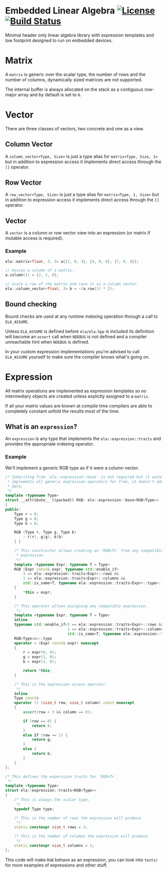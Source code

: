 Embedded Linear Algebra [![License](https://img.shields.io/badge/License-MIT-blue.svg)](https://opensource.org/licenses/MIT) [![Build Status](https://travis-ci.org/1aim/ela.svg?branch=master)](https://travis-ci.org/1aim/ela)
=======================
Minimal header only linear algebra library with expression templates and low
footprint designed to run on embedded devices.

Matrix
======
A `matrix` is generic over the scalar type, the number of rows and the number
of columns, dynamically sized matrices are not supported.

The internal buffer is always allocated on the stack as a contiguous
row-major array and by default is set to `0`.

Vector
======
There are three classes of vectors, two concrete and one as a view.

Column Vector
-------------
A `column_vector<Type, Size>` is just a type alias for `matrix<Type, Size, 1>`
but in addition to expression access it implements direct access through the
`[]` operator.

Row Vector
----------
A `row_vector<Type, Size>` is just a type alias for `matrix<Type, 1, Size>` but
in addition to expression access it implements direct access through the `[]`
operator.

Vector
------
A `vector` is a column or row vector view into an expression (or matrix if
mutable access is required).

### Example

```cpp
ela::matrix<float, 3, 3> a{{1, 0, 3}, {4, 0, 6}, {7, 0, 9}};

// Assign a column of a matrix.
a.column(1) = {2, 5, 8};

// Scale a row of the matrix and save it as a column vector.
ela::column_vector<float, 3> b = ~(a.row(1) * 2);
```

Bound checking
--------------
Bound checks are used at any runtime indexing operation through a call to
`ELA_ASSUME`.

Unless `ELA_ASSUME` is defined before `ela/ela.hpp` is included its definition
will become an `assert` call when `NDEBUG` is not defined and a compiler
unreachable hint when `NDEBUG` is defined.

In your custom expression implementations you're advised to call `ELA_ASSUME`
yourself to make sure the compiler knows what's going on.

Expression
==========
All matrix operations are implemented as expression templates so no
intermediary objects are created unless explictly assigned to a `matrix`.

If all your matrix values are known at compile time compilers are able to
completely constant unfold the results most of the time.

What is an `expression`?
------------------------
An `expression` is any type that implements the `ela::expression::traits` and
provides the appropriate indexing operator.

### Example

We'll implement a generic RGB type as if it were a column vector.

```cpp
/* Inheriting from `ela::expression::base` is not required but it automatically
 * implements all generic expression operators for free, it doesn't add any
 * data.
 */
template <typename Type>
struct __attribute__ ((packed)) RGB: ela::expression::base<RGB<Type>>
{
public:
	Type r = 0;
	Type g = 0;
	Type b = 0;

	RGB (Type r, Type g, Type b)
		: r(r), g(g), b(b)
	{ }

	/* This constructor allows creating an `RGB<T>` from any compatible
	 * expression.
	 */
	template <typename Expr, typename T = Type>
	RGB (Expr const& expr, typename std::enable_if<
		3 == ela::expression::traits<Expr>::rows &&
		1 == ela::expression::traits<Expr>::columns &&
		std::is_same<T, typename ela::expression::traits<Expr>::type>::value>::type* = 0) noexcept
	{
		*this = expr;
	}

	/* This operator allows assigning any compatible expression.
	 */
	template <typename Expr, typename T = Type>
	inline
	typename std::enable_if<3 == ela::expression::traits<Expr>::rows &&
	                        1 == ela::expression::traits<Expr>::columns &&
	                        std::is_same<T, typename ela::expression::traits<Expr>::type>::value,
	RGB<Type>&>::type
	operator = (Expr const& expr) noexcept
	{
		r = expr(0, 0);
		g = expr(1, 0);
		b = expr(2, 0);

		return *this;
	}

	/* This is the expression access operator.
	 */
	inline
	Type const&
	operator () (size_t row, size_t column) const noexcept
	{
		assert(row < 3 && column == 0);

		if (row == 0) {
			return r;
		}
		else if (row == 1) {
			return g;
		}
		else {
			return b;
		}
	}
};

/* This defines the experssion traits for `RGB<T>`.
 */
template <typename Type>
struct ela::expression::traits<RGB<Type>>
{
	/* This is always the scalar type.
	 */
	typedef Type type;

	/* This is the number of rows the expression will produce.
	 */
	static constexpr size_t rows = 3;

	/* This is the number of columns the expression will produce.
	 */
	static constexpr size_t columns = 1;
};
```

This code will make `RGB` behave as an expression, you can look into `tests/`
for more examples of expressions and other stuff.
